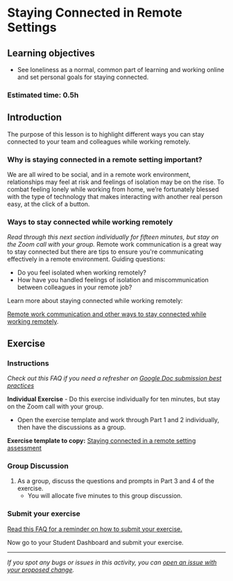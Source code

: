 # Staying Connected in Remote Settings

## Learning objectives

- See loneliness as a normal, common part of learning and working online and set personal goals for staying connected.

### Estimated time: 0.5h

## Introduction

The purpose of this lesson is to highlight different ways you can stay connected to your team and colleagues while working remotely. 

### Why is staying connected in a remote setting important?

We are all wired to be social, and in a remote work environment, relationships may feel at risk and feelings of isolation may be on the rise. To combat feeling lonely while working from home, we’re fortunately blessed with the type of technology that makes interacting with another real person easy, at the click of a button. 

### Ways to stay connected while working remotely

*Read through this next section individually for fifteen minutes, but stay on the Zoom call with your group.*
Remote work communication is a great way to stay connected but there are tips to ensure you're communicating effectively in a remote environment. 
Guiding questions:

- Do you feel isolated when working remotely?
- How have you handled feelings of isolation and miscommunication between colleagues in your remote job?

Learn more about staying connected while working remotely:

[Remote work communication and other ways to stay connected while working remotely](remote-work-communication-and-other-ways-to-stay-connected-while-working-remotely.md).

## Exercise

### Instructions

*Check out this FAQ if you need a refresher on [Google Doc submission best practices](https://microverse.zendesk.com/hc/en-us/articles/360063156813)*

**Individual Exercise** - Do this exercise individually for ten minutes, but stay on the Zoom call with your group.

- Open the exercise template and work through Part 1 and 2 individually, then have the discussions as a group.

**Exercise template to copy:** [Staying connected in a remote setting assessment](https://docs.google.com/document/d/14X_l7h1iljZl7N28LVFbBnaMRtMQS4XZLsWRQa5FZeQ/edit?usp=sharing)

### Group Discussion

1. As a group, discuss the questions and prompts in Part 3 and 4 of the exercise. 
    - You will allocate five minutes to this group discussion.

### Submit your exercise

[Read this FAQ for a reminder on how to submit your exercise.](https://microverse.zendesk.com/hc/en-us/articles/360061344234)

Now go to your Student Dashboard and submit your exercise.


------

_If you spot any bugs or issues in this activity, you can [open an issue with your proposed change](https://github.com/microverseinc/curriculum-transversal-skills/blob/main/git-github/articles/open_issue.md)._
